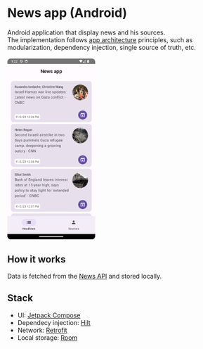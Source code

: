 # News app (Android)

Android application that display news and his sources.<br>
The implementation follows [app architecture](https://developer.android.com/topic/architecture) principles, such as modularization, dependency injection, single source of truth, etc.<br><br>
<img src="https://github.com/rbrauwers/news-app/blob/main/screenshots/headlines.png" alt="News app" width="200"/>

## How it works
Data is fetched from the [News API](https://newsapi.org/) and stored locally.

## Stack
- UI: [Jetpack Compose](https://developer.android.com/jetpack/compose)
- Dependecy injection: [Hilt](https://dagger.dev/hilt/)
- Network: [Retrofit](https://square.github.io/retrofit/)
- Local storage: [Room](https://developer.android.com/training/data-storage/room)
